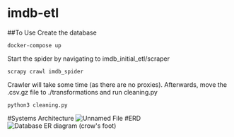 # imdb-etl

##To Use
Create the database
```
docker-compose up
```
Start the spider by navigating to imdb_initial_etl/scraper
```
scrapy crawl imdb_spider
```
Crawler will take some time (as there are no proxies). Afterwards, move the .csv.gz file to ./transformations and run cleaning.py
```
python3 cleaning.py
```

#Systems Architecture
![Unnamed File](https://user-images.githubusercontent.com/7442267/146496459-43987641-2148-4fa0-bbf8-7015acbd9021.png)
#ERD
![Database ER diagram (crow's foot)](https://user-images.githubusercontent.com/7442267/146496462-10315d9a-1863-47c9-ae9e-6bc0337cdbad.png)
